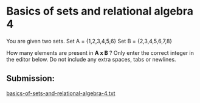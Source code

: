 # Basics of sets and relational algebra 4

You are given two sets.
Set A = {1,2,3,4,5,6}
Set B = {2,3,4,5,6,7,8}

How many elements are present in **A x B** ?
Only enter the correct integer in the editor below. Do not include any extra spaces, tabs or newlines.

## Submission:

[basics-of-sets-and-relational-algebra-4.txt](https://github.com/danipishinin/HackerRank/blob/main/databases/basics-of-sets-and-relational-algebra-4.txt)